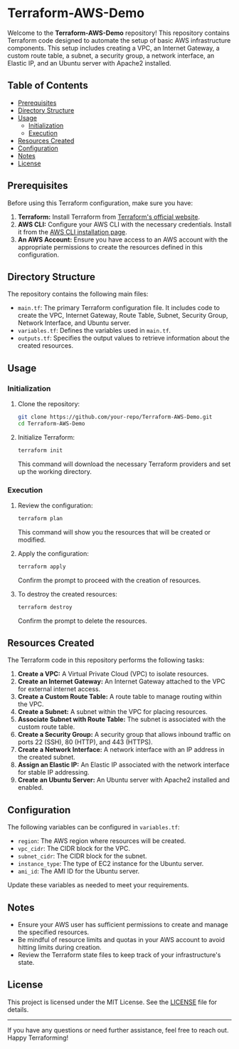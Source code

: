 # Terraform-AWS-Demo

Welcome to the **Terraform-AWS-Demo** repository! This repository contains Terraform code designed to automate the setup of basic AWS infrastructure components. This setup includes creating a VPC, an Internet Gateway, a custom route table, a subnet, a security group, a network interface, an Elastic IP, and an Ubuntu server with Apache2 installed.

## Table of Contents

- [Prerequisites](#prerequisites)
- [Directory Structure](#directory-structure)
- [Usage](#usage)
  - [Initialization](#initialization)
  - [Execution](#execution)
- [Resources Created](#resources-created)
- [Configuration](#configuration)
- [Notes](#notes)
- [License](#license)

## Prerequisites

Before using this Terraform configuration, make sure you have:

1. **Terraform:** Install Terraform from [Terraform's official website](https://www.terraform.io/downloads.html).
2. **AWS CLI:** Configure your AWS CLI with the necessary credentials. Install it from the [AWS CLI installation page](https://docs.aws.amazon.com/cli/latest/userguide/install-cliv2.html).
3. **An AWS Account:** Ensure you have access to an AWS account with the appropriate permissions to create the resources defined in this configuration.

## Directory Structure

The repository contains the following main files:

- `main.tf`: The primary Terraform configuration file. It includes code to create the VPC, Internet Gateway, Route Table, Subnet, Security Group, Network Interface, and Ubuntu server.
- `variables.tf`: Defines the variables used in `main.tf`.
- `outputs.tf`: Specifies the output values to retrieve information about the created resources.

## Usage

### Initialization

1. Clone the repository:

   ```bash
   git clone https://github.com/your-repo/Terraform-AWS-Demo.git
   cd Terraform-AWS-Demo
   ```

2. Initialize Terraform:

   ```bash
   terraform init
   ```

   This command will download the necessary Terraform providers and set up the working directory.

### Execution

1. Review the configuration:

   ```bash
   terraform plan
   ```

   This command will show you the resources that will be created or modified.

2. Apply the configuration:

   ```bash
   terraform apply
   ```

   Confirm the prompt to proceed with the creation of resources.

3. To destroy the created resources:

   ```bash
   terraform destroy
   ```

   Confirm the prompt to delete the resources.

## Resources Created

The Terraform code in this repository performs the following tasks:

1. **Create a VPC:** A Virtual Private Cloud (VPC) to isolate resources.
2. **Create an Internet Gateway:** An Internet Gateway attached to the VPC for external internet access.
3. **Create a Custom Route Table:** A route table to manage routing within the VPC.
4. **Create a Subnet:** A subnet within the VPC for placing resources.
5. **Associate Subnet with Route Table:** The subnet is associated with the custom route table.
6. **Create a Security Group:** A security group that allows inbound traffic on ports 22 (SSH), 80 (HTTP), and 443 (HTTPS).
7. **Create a Network Interface:** A network interface with an IP address in the created subnet.
8. **Assign an Elastic IP:** An Elastic IP associated with the network interface for stable IP addressing.
9. **Create an Ubuntu Server:** An Ubuntu server with Apache2 installed and enabled.

## Configuration

The following variables can be configured in `variables.tf`:

- `region`: The AWS region where resources will be created.
- `vpc_cidr`: The CIDR block for the VPC.
- `subnet_cidr`: The CIDR block for the subnet.
- `instance_type`: The type of EC2 instance for the Ubuntu server.
- `ami_id`: The AMI ID for the Ubuntu server.

Update these variables as needed to meet your requirements.

## Notes

- Ensure your AWS user has sufficient permissions to create and manage the specified resources.
- Be mindful of resource limits and quotas in your AWS account to avoid hitting limits during creation.
- Review the Terraform state files to keep track of your infrastructure's state.

## License

This project is licensed under the MIT License. See the [LICENSE](LICENSE) file for details.

---

If you have any questions or need further assistance, feel free to reach out. Happy Terraforming!
